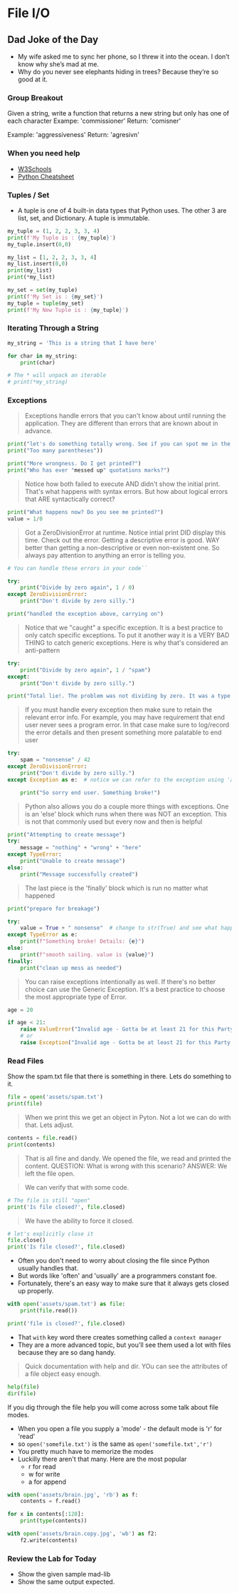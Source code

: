 # File I/O

## Dad Joke of the Day

- My wife asked me to sync her phone, so I threw it into the ocean. I don’t know why she’s mad at me.
- Why do you never see elephants hiding in trees? Because they’re so good at it.

### Group Breakout

Given a string, write a function that returns a new string but only has one of each character
Exampe: 'commissioner'
Return: 'comisner'

Example: 'aggressiveness'
Return: 'agresivn'

### When you need help

- [W3Schools](https://www.w3schools.com/python/python_reference.asp)
- [Python Cheatsheet](https://overapi.com/)

### Tuples / Set

- A tuple is one of 4 built-in data types that Python uses. The other 3 are list, set, and Dictionary. A tuple is immutable.

 ```python
my_tuple = (1, 2, 2, 3, 3, 4)
print(f'My Tuple is : {my_tuple}')
my_tuple.insert(0,0)

my_list = [1, 2, 2, 3, 3, 4]
my_list.insert(0,0)
print(my_list)
print(*my_list)

my_set = set(my_tuple)
print(f'My Set is : {my_set}')
my_tuple = tuple(my_set)
print(f'My New Tuple is : {my_tuple}')
```

### Iterating Through a String

```python
my_string = 'This is a string that I have here'

for char in my_string:
    print(char)

# The * will unpack an iterable
# print(*my_string)
```

### Exceptions

> Exceptions handle errors that you can't know about until running the application. They are different than errors that are known about in advance.

```python
print("let's do something totally wrong. See if you can spot me in the output!")
print("Too many parentheses"))
```

```python
print("More wrongness. Do I get printed?")
print("Who has ever "messed up" quotations marks?")
```

> Notice how both failed to execute AND didn't show the initial print. That's what happens with syntax errors. But how about logical errors that ARE syntactically correct?

```python
print("What happens now? Do you see me printed?")
value = 1/0
```

> Got a ZeroDivisionError at runtime. Notice intial print DID display this time. Check out the error. Getting a descriptive error is good. WAY better than getting a non-descriptive or even non-existent one. So always pay attention to anything an error is telling you.

```python
# You can handle these errors in your code``

try:
    print("Divide by zero again", 1 / 0)
except ZeroDivisionError:
    print("Don't divide by zero silly.")

print("handled the exception above, carrying on")
```

> Notice that we "caught" a specific exception. It is a best practice to only catch specific exceptions.
> To put it another way it is a VERY BAD THING to catch generic exceptions. Here is why that's considered an anti-pattern

```python
try:
    print("Divide by zero again", 1 / "spam")
except:
    print("Don't divide by zero silly.")

print("Total lie!. The problem was not dividing by zero. It was a type error")
```

> If you must handle every exception then make sure to retain the relevant error info. For example, you may have requirement that end user never sees a program error. In that case make sure to log/record the error details and then present something more palatable to end user

```python
try:
    spam = "nonsense" / 42
except ZeroDivisionError:
    print("Don't divide by zero silly.")
except Exception as e:  # notice we can refer to the exception using 'as'

    print("So sorry end user. Something broke!")

```

> Python also allows you do a couple more things with exceptions. One is an 'else' block which runs when there was NOT an exception. This is not that commonly used but every now and then is helpful

```python
print("Attempting to create message")
try:
    message = "nothing" + "wrong" + "here"
except TypeError:
    print("Unable to create message")
else:
    print("Message successfully created")
```

> The last piece is the 'finally' block which is run no matter what happened

```python
print("prepare for breakage")

try:
    value = True + " nonsense"  # change to str(True) and see what happens
except TypeError as e:
    print(f"Something broke! Details: {e}")
else:
    print(f"smooth sailing. value is {value}")
finally:
    print("clean up mess as needed")
```

> You can raise exceptions intentionally as well. If there's no better choice can use the Generic Exception. It's a best practice to choose the most appropriate type of Error.

```python
age = 20

if age < 21:
    raise ValueError("Invalid age - Gotta be at least 21 for this Party!")
    # or
    raise Exception("Invalid age - Gotta be at least 21 for this Party!")
```

### Read Files

Show the spam.txt file that there is something in there. Lets do something to it.

```python
file = open('assets/spam.txt')
print(file)
```

> When we print this we get an object in Pyton. Not a lot we can do with that.  Lets adjust.

```python
contents = file.read()
print(contents)
```

> That is all fine and dandy. We opened the file, we read and printed the content.
QUESTION: What is wrong with this scenario?
ANSWER: We left the file open.

> We can verify that with some code.

```python
# The file is still "open"
print('Is file closed?', file.closed)
```

> We have the ability to force it closed.

```python
# let's explicitly close it
file.close()
print('Is file closed?', file.closed)
```

- Often you don't need to worry about closing the file since Python usually handles that.
- But words like 'often' and 'usually' are a programmers constant foe.
- Fortunately, there's an easy way to make sure that it always gets closed up properly.

```python
with open('assets/spam.txt') as file:
    print(file.read())

print('file is closed?', file.closed)
```

- That `with` key word there creates something called a `context manager`
- They are a more advanced topic, but you'll see them used a lot with files because they are so dang handy.

> Quick documentation with help and dir. YOu can see the attributes of a file object easy enough.

```python
help(file)
dir(file)
```

If you dig through the file help you will come across some talk about file modes.

- When you open a file you supply a 'mode' - the default mode is 'r' for 'read'
- so `open('somefile.txt')` is the same as `open('somefile.txt','r')`
- You pretty much have to memorize the modes
- Luckilly there aren't that many. Here are the most popular
  - r for read
  - w for write
  - a for append

```python
with open('assets/brain.jpg', 'rb') as f:
    contents = f.read()

for x in contents[:128]:
    print(type(contents))

with open('assets/brain.copy.jpg', 'wb') as f2:
    f2.write(contents)
```

### Review the Lab for Today

- Show the given sample mad-lib
- Show the same output expected.
